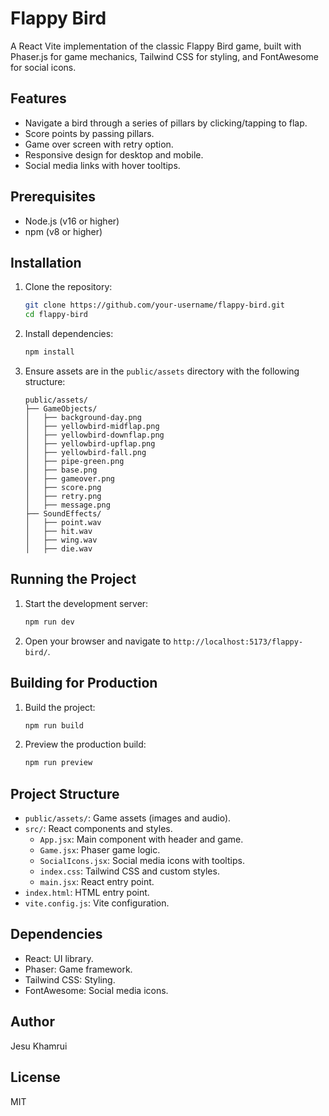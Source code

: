 # Flappy Bird

A React Vite implementation of the classic Flappy Bird game, built with Phaser.js for game mechanics, Tailwind CSS for styling, and FontAwesome for social icons.

## Features
- Navigate a bird through a series of pillars by clicking/tapping to flap.
- Score points by passing pillars.
- Game over screen with retry option.
- Responsive design for desktop and mobile.
- Social media links with hover tooltips.

## Prerequisites
- Node.js (v16 or higher)
- npm (v8 or higher)

## Installation
1. Clone the repository:
   ```bash
   git clone https://github.com/your-username/flappy-bird.git
   cd flappy-bird
   ```

2. Install dependencies:
   ```bash
   npm install
   ```

3. Ensure assets are in the `public/assets` directory with the following structure:
   ```
   public/assets/
   ├── GameObjects/
   │   ├── background-day.png
   │   ├── yellowbird-midflap.png
   │   ├── yellowbird-downflap.png
   │   ├── yellowbird-upflap.png
   │   ├── yellowbird-fall.png
   │   ├── pipe-green.png
   │   ├── base.png
   │   ├── gameover.png
   │   ├── score.png
   │   ├── retry.png
   │   ├── message.png
   ├── SoundEffects/
   │   ├── point.wav
   │   ├── hit.wav
   │   ├── wing.wav
   │   ├── die.wav
   ```

## Running the Project
1. Start the development server:
   ```bash
   npm run dev
   ```

2. Open your browser and navigate to `http://localhost:5173/flappy-bird/`.

## Building for Production
1. Build the project:
   ```bash
   npm run build
   ```

2. Preview the production build:
   ```bash
   npm run preview
   ```

## Project Structure
- `public/assets/`: Game assets (images and audio).
- `src/`: React components and styles.
  - `App.jsx`: Main component with header and game.
  - `Game.jsx`: Phaser game logic.
  - `SocialIcons.jsx`: Social media icons with tooltips.
  - `index.css`: Tailwind CSS and custom styles.
  - `main.jsx`: React entry point.
- `index.html`: HTML entry point.
- `vite.config.js`: Vite configuration.

## Dependencies
- React: UI library.
- Phaser: Game framework.
- Tailwind CSS: Styling.
- FontAwesome: Social media icons.

## Author
Jesu Khamrui

## License
MIT